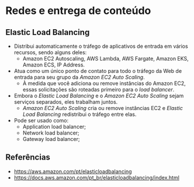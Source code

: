 # Redes e entrega de conteúdo

## Elastic Load Balancing

- Distribui automaticamente o tráfego de aplicativos de entrada em vários recursos, sendo alguns deles:
  - Amazon EC2 Autoscaling, AWS Lambda, AWS Fargate, Amazon EKS, Amazon ECS, IP Address.
- Atua como um único ponto de contato para todo o tráfego da Web de entrada para seu grupo da *Amazon EC2 Auto Scaling*.
  - À medida que você adiciona ou remove instâncias do Amazon EC2, essas solicitações são roteadas primeiro para o *load balancer*.
- Embora o *Elastic Load Balancing* e o *Amazon EC2 Auto Scaling* sejam serviços separados, eles trabalham juntos.
  - *Amazon EC2 Auto Scaling* cria ou remove instâncias EC2 e *Elastic Load Balancing* redistribui o tráfego entre elas.
- Pode ser usado como:
  - Application load balancer;
  - Network load balancer;
  - Gateway load balancer;

## Referências

- <https://aws.amazon.com/pt/elasticloadbalancing>
- <https://docs.aws.amazon.com/pt_br/elasticloadbalancing/index.html>